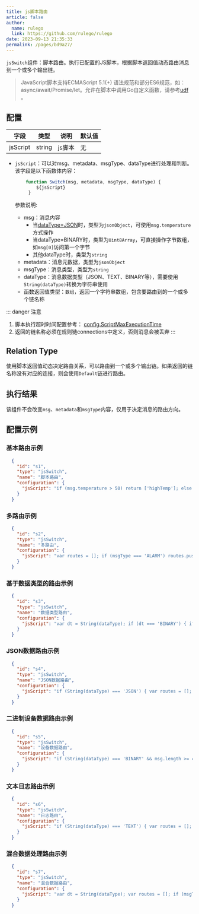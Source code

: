 ```yaml
---
title: js脚本路由
article: false
author: 
  name: rulego
  link: https://github.com/rulego/rulego
date: 2023-09-13 21:35:33
permalink: /pages/bd9a27/
---
```


`jsSwitch`组件：脚本路由。执行已配置的JS脚本，根据脚本返回值动态路由消息到一个或多个输出链。

> JavaScript脚本支持ECMAScript 5.1(+) 语法规范和部分ES6规范，如：async/await/Promise/let。允许在脚本中调用Go自定义函数，请参考[udf](/pages/d59341/#udf) 。

## 配置

| 字段       | 类型     | 说明   | 默认值 |
|----------|--------|------|-----|
| jsScript | string | js脚本 | 无   |

- `jsScript`：可以对msg、metadata、msgType、dataType进行处理和判断。该字段是以下函数体内容：

  ```javascript
      function Switch(msg, metadata, msgType, dataType) { 
          ${jsScript} 
       }
  ```
  参数说明:
  - msg：消息内容
    - 当[dataType=JSON](/pages/8ee82f/)时，类型为`jsonObject`，可使用`msg.temperature`方式操作
    - 当dataType=BINARY时，类型为`Uint8Array`，可直接操作字节数组，如`msg[0]`访问第一个字节
    - 其他dataType时，类型为`string`
  - metadata：消息元数据，类型为`jsonObject`
  - msgType：消息类型，类型为`string`
  - dataType：消息数据类型（JSON、TEXT、BINARY等），需要使用`String(dataType)`转换为字符串使用
  - 函数返回值类型：`数组`，返回一个字符串数组，包含要路由到的一个或多个链名称

::: danger 注意
1. 脚本执行超时时间配置参考： [config.ScriptMaxExecutionTime](/pages/d59341/#ScriptMaxExecutionTime)
2. 返回的链名称必须在规则链connections中定义，否则消息会被丢弃
:::

## Relation Type

使用脚本返回值动态决定路由关系，可以路由到一个或多个输出链。如果返回的链名称没有对应的连接，则会使用`Default`链进行路由。

## 执行结果

该组件不会改变`msg`、`metadata`和`msgType`内容，仅用于决定消息的路由方向。

## 配置示例

### 基本路由示例
```json
  {
    "id": "s1",
    "type": "jsSwitch",
    "name": "脚本路由",
    "configuration": {
      "jsScript": "if (msg.temperature > 50) return ['highTemp']; else if (msg.temperature < 10) return ['lowTemp']; else return ['normalTemp'];"
    }
  }
```

### 多路由示例
```json
  {
    "id": "s2",
    "type": "jsSwitch",
    "name": "多路由",
    "configuration": {
      "jsScript": "var routes = []; if (msgType === 'ALARM') routes.push('alarm'); if (msg.priority === 'high') routes.push('priority'); return routes;"
    }
  }
```

### 基于数据类型的路由示例
```json
  {
    "id": "s3",
    "type": "jsSwitch",
    "name": "数据类型路由",
    "configuration": {
      "jsScript": "var dt = String(dataType); if (dt === 'BINARY') { if (msg.length > 1024) return ['largeBinary']; else return ['smallBinary']; } else if (dt === 'JSON') return ['jsonData']; else return ['textData'];"
    }
  }
```

### JSON数据路由示例
```json
  {
    "id": "s4",
    "type": "jsSwitch",
    "name": "JSON数据路由",
    "configuration": {
      "jsScript": "if (String(dataType) === 'JSON') { var routes = []; if (msg.temperature > 50) routes.push('highTemp'); if (msg.humidity > 80) routes.push('highHumidity'); if (msg.level === 'critical') routes.push('critical'); return routes.length > 0 ? routes : ['normal']; } return ['skip'];"
    }
  }
```

### 二进制设备数据路由示例
```json
  {
    "id": "s5",
    "type": "jsSwitch",
    "name": "设备数据路由",
    "configuration": {
      "jsScript": "if (String(dataType) === 'BINARY' && msg.length >= 4) { var deviceId = (msg[0] << 8) | msg[1]; var functionCode = (msg[2] << 8) | msg[3]; if (deviceId === 0x1001) { if (functionCode === 0x0001) return ['sensorData']; else if (functionCode === 0x0002) return ['statusData']; else if (functionCode === 0x0010) return ['commandData']; } return ['unknownDevice']; } return ['invalidData'];"
    }
  }
```

### 文本日志路由示例
```json
  {
    "id": "s6",
    "type": "jsSwitch",
    "name": "日志路由",
    "configuration": {
      "jsScript": "if (String(dataType) === 'TEXT') { var routes = []; if (msg.includes('ERROR')) routes.push('errorLog'); if (msg.includes('WARN')) routes.push('warnLog'); if (msg.includes('DEBUG')) routes.push('debugLog'); return routes.length > 0 ? routes : ['infoLog']; } return ['nonTextData'];"
    }
  }
```

### 混合数据处理路由示例
```json
  {
    "id": "s7",
    "type": "jsSwitch",
    "name": "混合数据路由",
    "configuration": {
      "jsScript": "var dt = String(dataType); var routes = []; if (msgType === 'ALARM') routes.push('alarm'); if (dt === 'JSON' && msg.priority === 'high') routes.push('priority'); else if (dt === 'BINARY' && msg.length > 0 && msg[0] === 0xFF) routes.push('protocolData'); else if (dt === 'TEXT' && msg.includes('URGENT')) routes.push('urgent'); return routes.length > 0 ? routes : ['default'];"
    }
  }
```